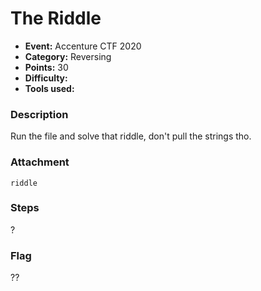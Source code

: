 # The Riddle

* **Event:** Accenture CTF 2020
* **Category:** Reversing  
* **Points:** 30  
* **Difficulty:** 
* **Tools used:** 

### Description

Run the file and solve that riddle, don't pull the strings tho.

### Attachment

`riddle`

### Steps

?

### Flag

??
